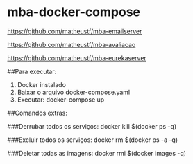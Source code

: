 # mba-docker-compose

https://github.com/matheustf/mba-emailserver

https://github.com/matheustf/mba-avaliacao

https://github.com/matheustf/mba-eurekaserver


##Para executar:

1. Docker instalado
2. Baixar o arquivo docker-compose.yaml
3. Executar: 
  docker-compose up
  
 ##Comandos extras:
 
###Derrubar todos os serviços:
docker kill $(docker ps -q)

###Excluir todos os serviços:
docker rm $(docker ps -a -q)

###Deletar todas as imagens:
docker rmi $(docker images -q)

